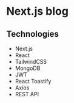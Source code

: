 # Next.js blog

## Technologies

- Next.js
- React
- TailwindCSS
- MongoDB
- JWT
- React Toastify
- Axios
- REST API
